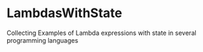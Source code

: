 # LambdasWithState
Collecting Examples of Lambda expressions with state in several programming languages
